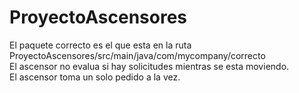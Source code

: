 # ProyectoAscensores
El paquete correcto es el que esta en la ruta ProyectoAscensores/src/main/java/com/mycompany/correcto  
El ascensor no evalua si hay solicitudes mientras se esta moviendo.  
El ascensor toma un solo pedido a la vez.  
